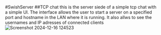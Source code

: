 #SwishServer
##TCP chat
this is the server siede of a simple tcp chat with a simple UI.
The interface allows the user to start a server on a specified port and hostname in the LAN where it is running.
It also allws to see the usernames and IP adresses of connected clients
![Screenshot 2024-12-16 124523](https://github.com/user-attachments/assets/d6822547-bccc-4631-b610-7e89c6814555)
